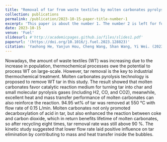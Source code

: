 ```yaml
---
title: "Removal of tar from waste textiles by molten carbonates pyrolysis in bubbling reactor"
collection: publications
permalink: /publication/2023-10-15-paper-title-number-1
excerpt: 'This paper is about the number 1. The number 2 is left for future work.'
date: 2023-10-15
venue: 'Fuel'
slidesurl: #'http://academicpages.github.io/files/slides1.pdf'
paperurl: '(https://doi.org/10.1016/j.fuel.2023.128823)'
citation: 'Yaohong He, Yanjun Hou, Cheng Wang, Shan Wang, Yi Wei. (2023). &quot;Removal of tar from waste textiles by molten carbonates pyrolysis in bubbling reactor.&quot; <i>Fuel</i>. 128823.'
---
```


Nowadays, the amount of waste textiles (WT) was increasing due to the increase in population, thermochemical processes owe the potential to process WT on large-scale. However, tar removal is the key to industrial thermochemical treatment. Molten carbonates pyrolysis technology is proposed to remove WT tar in this study. The result showed that molten carbonates favor catalytic reaction medium for turning tar into char and small molecular pyrolysis gases (including H2, CO, and CO2), meanwhile, excellent heat and mass transfer performance of molten carbonates can also reinforce the reaction. 94.95 wt% of tar was removed at 550 °C with flow rate of 0.15 L/min. Molten carbonates not only promoted decarboxylation of acid in tar, but also enhanced the reaction between coke and carbon dioxide, which in return benefits lifetime of molten carbonates, so after recycling eight times, tar removal rate was still above 90 %. The kinetic study suggested that lower flow rate laid positive influence on tar elimination by contributing to mass and heat transfer inside the bubbles.
